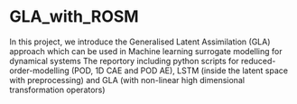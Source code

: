 # GLA_with_ROSM
In this project, we introduce the Generalised Latent Assimilation (GLA) approach which can be used in Machine learning surrogate modelling for dynamical systems 
The reportory including python scripts for reduced-order-modelling (POD, 1D CAE and POD AE), LSTM (inside the latent space with preprocessing) and GLA (with non-linear high dimensional transformation operators)
